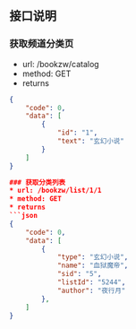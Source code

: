 ## 接口说明  

### 获取频道分类页
* url: /bookzw/catalog
* method: GET
* returns
```json
{
    "code": 0,
    "data": [
        {
            "id": "1",
            "text": "玄幻小说"
        }
    ]
}

### 获取分类列表
* url: /bookzw/list/1/1
* method: GET
* returns
```json
{
    "code": 0,
    "data": [
        {
            "type": "玄幻小说",
            "name": "血狱魔帝",
            "sid": "5",
            "listId": "5244",
            "author": "夜行月"
        },
    ]
}
